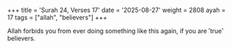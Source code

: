 +++
title = 'Surah 24, Verses 17'
date = '2025-08-27'
weight = 2808
ayah = 17
tags = ["allah", "believers"]
+++

Allah forbids you from ever doing something like this again, if you are ˹true˺ believers.